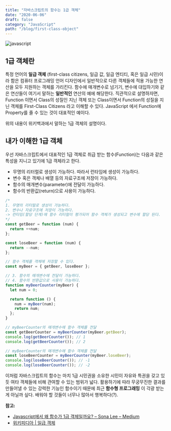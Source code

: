 ```yaml
---
title: "자바스크립트의 함수는 1급 객체"
date: "2020-06-06"
draft: false
category: "JavaScript"
path: "/blog/first-class-object"
---
```


![javascript](https://blog.martinwork.co.kr/images/javascript/javascript.png)

## 1급 객체란
특정 언어의 **일급 객체** (first-class citizens, 일급 값, 일급 엔티티, 혹은 일급 시민)이라 함은 컴퓨터 프로그래밍 언어 디자인에서 일반적으로 다른 객체들에 적용 가능한 연산을 모두 지원하는 객체를 가리킨다. 함수에 매개변수로 넘기기, 변수에 대입하기와 같은 연산들이 여기서 말하는 **일반적인** 연산의 예에 해당한다.
직관적으로 설명하자면, Function 이면서 Class의 성질인 지닌 객체 또는 Class이면서 Function의 성질을 지닌 객체를 First-Class Citizens 라고 이해할 수 있다.
JavaScript 에서 Function에 Property를 줄 수 있는 것이 대표적인 예이다.

위의 내용이 위키백과에서 말하는 1급 객체의 설명이다.

## 내가 이해한 1급 객체
우선 자바스크립트에서 대표적인 1급 객체로 취급 받는 함수(Function)는 다음과 같은 특성을 지니고 있기에 1급 객체라고 한다.

- 무명의 리터럴로 생성이 가능하다. 따라서 런타임에 생성이 가능하다.
- 변수 혹은 객체나 배열 등의 자료구조에 저장이 가능하다.
- 함수의 매개변수(parameter)에 전달이 가능하다.
- 함수의 반환값(return)으로 사용이 가능하다.

```js
/*
1. 무명의 리터럴로 생성이 가능하다.
2. 변수나 자료구조에 저장이 가능하다.
-> 런타임(할당 단계)에 함수 리터럴이 평가되어 함수 객체가 생성되고 변수에 할당 된다.
*/
const getBeer = function (num) {
  return ++num;
};

const loseBeer = function (num) {
  return --num;
};

// 함수 객체를 객체에 저장할 수 있다.
const myBeer = { getBeer, loseBeer };

// 3. 함수의 매개변수에 전달이 가능하다.
// 4. 함수의 반환값으로 사용이 가능하다.
function myBeerCounter(myBeer) {
  let num = 0;

  return function () {
    num = myBeer(num);
    return num;
  };
}

// myBeerCounter의 매개변수에 함수 객체를 전달
const getBeerCounter = myBeerCounter(myBeer.getBeer);
console.log(getBeerCounter()); // 1
console.log(getBeerCounter()); // 2

// myBeerCounter의 매개변수에 함수 객체를 전달
const loseBeerCounter = myBeerCounter(myBeer.loseBeer);
console.log(loseBeerCounter()); // -1
console.log(loseBeerCounter()); // -2
```

이처럼 자바스크립트의 함수는 마치 1급 시민권을 소유한 시민이 자유와 특권을 갖고 있듯 여타 객체들에 비해 관여할 수 있는 범위가 넓다. 활용하기에 따라 무궁무진한 결과를 만들어낼 수 있는 강력한 기능인 함수이기 때문에 최근 **함수형 프로그래밍** 이 각광 받는 게 아닐까 싶다. 배워야 할 것들이 너무나 많아서 행복하다(?).

**참고:**
  - [Javascript에서 왜 함수가 1급 객체일까요? – Sona Lee – Medium](https://medium.com/@soeunlee/javascript%EC%97%90%EC%84%9C-%EC%99%9C-%ED%95%A8%EC%88%98%EA%B0%80-1%EA%B8%89-%EA%B0%9D%EC%B2%B4%EC%9D%BC%EA%B9%8C%EC%9A%94-cc6bd2a9ecac)
  - [위키피디아 | 일급 객체](https://ko.wikipedia.org/wiki/%EC%9D%BC%EA%B8%89_%EA%B0%9D%EC%B2%B4)